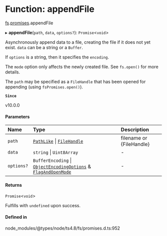 # Function: appendFile

[fs](../modules/fs.md).[promises](../modules/fs.promises.md).appendFile

▸ **appendFile**(`path`, `data`, `options?`): `Promise`<`void`\>

Asynchronously append data to a file, creating the file if it does not yet
exist. `data` can be a string or a `Buffer`.

If `options` is a string, then it specifies the `encoding`.

The `mode` option only affects the newly created file. See `fs.open()` for more details.

The `path` may be specified as a `FileHandle` that has been opened
for appending (using `fsPromises.open()`).

**`Since`**

v10.0.0

#### Parameters

| Name | Type | Description |
| :------ | :------ | :------ |
| `path` | [`PathLike`](../types/fs.PathLike.md) \| [`FileHandle`](../interfaces/fs.promises.FileHandle.md) | filename or {FileHandle} |
| `data` | `string` \| `Uint8Array` | - |
| `options?` | `BufferEncoding` \| [`ObjectEncodingOptions`](../interfaces/fs.ObjectEncodingOptions.md) & [`FlagAndOpenMode`](../interfaces/fs.promises.FlagAndOpenMode.md) | - |

#### Returns

`Promise`<`void`\>

Fulfills with `undefined` upon success.

#### Defined in

node_modules/@types/node/ts4.8/fs/promises.d.ts:952
